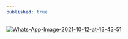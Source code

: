 ```yaml
---
published: true
---
```

<a href="https://ibb.co/bP4jqjF"><img src="https://i.ibb.co/VtF0r0x/Whats-App-Image-2021-10-12-at-13-43-51.jpg" alt="Whats-App-Image-2021-10-12-at-13-43-51" border="0"></a>
